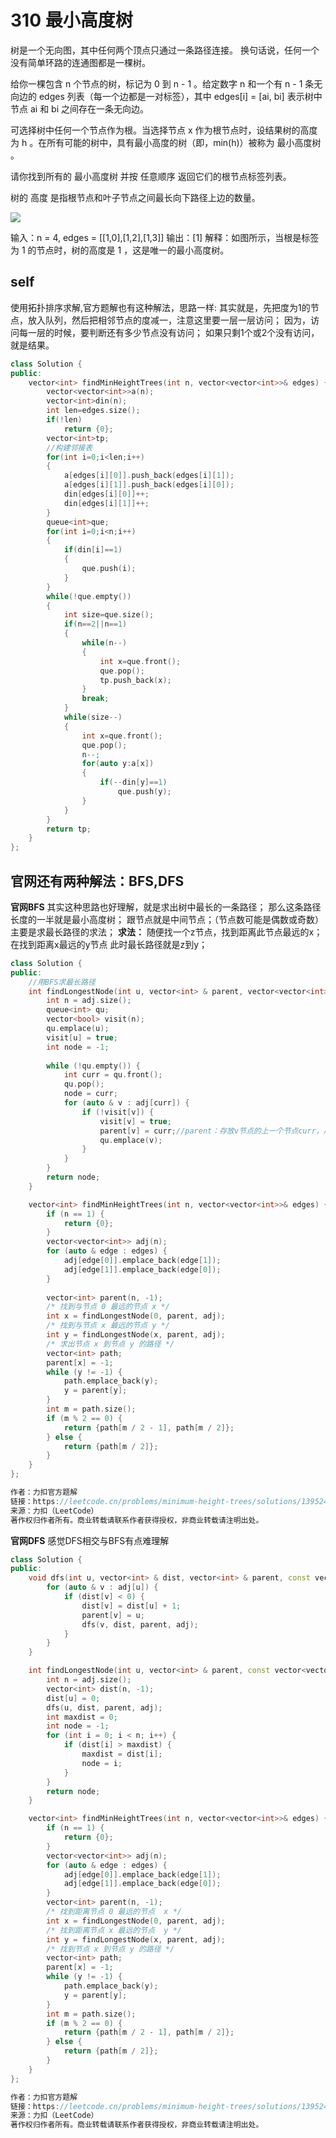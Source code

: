 # 310 最小高度树

树是一个无向图，其中任何两个顶点只通过一条路径连接。 换句话说，任何一个没有简单环路的连通图都是一棵树。

给你一棵包含 n 个节点的树，标记为 0 到 n - 1 。给定数字 n 和一个有 n - 1 条无向边的 edges 列表（每一个边都是一对标签），其中 edges[i] = [ai, bi] 表示树中节点 ai 和 bi 之间存在一条无向边。

可选择树中任何一个节点作为根。当选择节点 x 作为根节点时，设结果树的高度为 h 。在所有可能的树中，具有最小高度的树（即，min(h)）被称为 最小高度树 。

请你找到所有的 最小高度树 并按 任意顺序 返回它们的根节点标签列表。

树的 高度 是指根节点和叶子节点之间最长向下路径上边的数量。


![](https://assets.leetcode.com/uploads/2020/09/01/e1.jpg)

输入：n = 4, edges = [[1,0],[1,2],[1,3]]
输出：[1]
解释：如图所示，当根是标签为 1 的节点时，树的高度是 1 ，这是唯一的最小高度树。

## self
使用拓扑排序求解,官方题解也有这种解法，思路一样:
其实就是，先把度为1的节点，放入队列，然后把相邻节点的度减一，注意这里要一层一层访问；
因为，访问每一层的时候，要判断还有多少节点没有访问；
如果只剩1个或2个没有访问，就是结果。
```cpp
class Solution {
public:
    vector<int> findMinHeightTrees(int n, vector<vector<int>>& edges) {
        vector<vector<int>>a(n);
        vector<int>din(n);
        int len=edges.size();
        if(!len)
            return {0};
        vector<int>tp;
        //构建邻接表
        for(int i=0;i<len;i++)
        {
            a[edges[i][0]].push_back(edges[i][1]);
            a[edges[i][1]].push_back(edges[i][0]);
            din[edges[i][0]]++;
            din[edges[i][1]]++;
        }
        queue<int>que;
        for(int i=0;i<n;i++)
        {
            if(din[i]==1)
            {
                que.push(i);
            }
        }
        while(!que.empty())
        {
            int size=que.size();
            if(n==2||n==1)
            {
                while(n--)
                {
                    int x=que.front();
                    que.pop();
                    tp.push_back(x);
                }
                break;
            }
            while(size--)
            {
                int x=que.front();
                que.pop();
                n--;
                for(auto y:a[x])
                {
                    if(--din[y]==1)
                        que.push(y);
                }
            }
        }
        return tp;
    }
};
```

## 官网还有两种解法：BFS,DFS

**官网BFS**
其实这种思路也好理解，就是求出树中最长的一条路径；
那么这条路径长度的一半就是最小高度树；
跟节点就是中间节点；（节点数可能是偶数或奇数）
主要是求最长路径的求法；
**求法：**
随便找一个z节点，找到距离此节点最远的x；
在找到距离x最远的y节点
此时最长路径就是z到y；
```cpp
class Solution {
public:
    //用BFS求最长路径
    int findLongestNode(int u, vector<int> & parent, vector<vector<int>>& adj) {
        int n = adj.size();
        queue<int> qu;
        vector<bool> visit(n);
        qu.emplace(u);
        visit[u] = true;
        int node = -1;
  
        while (!qu.empty()) {
            int curr = qu.front();
            qu.pop();
            node = curr;
            for (auto & v : adj[curr]) {
                if (!visit[v]) {
                    visit[v] = true;
                    parent[v] = curr;//parent：存放v节点的上一个节点curr，后面根据parent找路径上的节点
                    qu.emplace(v);
                }
            }
        }
        return node;
    }

    vector<int> findMinHeightTrees(int n, vector<vector<int>>& edges) {
        if (n == 1) {
            return {0};
        }
        vector<vector<int>> adj(n);
        for (auto & edge : edges) {
            adj[edge[0]].emplace_back(edge[1]);
            adj[edge[1]].emplace_back(edge[0]);
        }
        
        vector<int> parent(n, -1);
        /* 找到与节点 0 最远的节点 x */
        int x = findLongestNode(0, parent, adj);
        /* 找到与节点 x 最远的节点 y */
        int y = findLongestNode(x, parent, adj);
        /* 求出节点 x 到节点 y 的路径 */
        vector<int> path;
        parent[x] = -1;
        while (y != -1) {
            path.emplace_back(y);
            y = parent[y];
        }
        int m = path.size();
        if (m % 2 == 0) {
            return {path[m / 2 - 1], path[m / 2]};
        } else {
            return {path[m / 2]};
        }
    }
};

作者：力扣官方题解
链接：https://leetcode.cn/problems/minimum-height-trees/solutions/1395249/zui-xiao-gao-du-shu-by-leetcode-solution-6v6f/
来源：力扣（LeetCode）
著作权归作者所有。商业转载请联系作者获得授权，非商业转载请注明出处。
```
**官网DFS**
感觉DFS相交与BFS有点难理解
```CPP
class Solution {
public:
    void dfs(int u, vector<int> & dist, vector<int> & parent, const vector<vector<int>> & adj) {
        for (auto & v : adj[u]) {
            if (dist[v] < 0) {
                dist[v] = dist[u] + 1;
                parent[v] = u;
                dfs(v, dist, parent, adj); 
            }
        }
    }

    int findLongestNode(int u, vector<int> & parent, const vector<vector<int>> & adj) {
        int n = adj.size();
        vector<int> dist(n, -1);
        dist[u] = 0;
        dfs(u, dist, parent, adj);
        int maxdist = 0;
        int node = -1;
        for (int i = 0; i < n; i++) {
            if (dist[i] > maxdist) {
                maxdist = dist[i];
                node = i;
            }
        }
        return node;
    }

    vector<int> findMinHeightTrees(int n, vector<vector<int>>& edges) {
        if (n == 1) {
            return {0};
        }
        vector<vector<int>> adj(n);
        for (auto & edge : edges) {
            adj[edge[0]].emplace_back(edge[1]);
            adj[edge[1]].emplace_back(edge[0]);
        }
        vector<int> parent(n, -1);
        /* 找到距离节点 0 最远的节点  x */
        int x = findLongestNode(0, parent, adj);
        /* 找到距离节点 x 最远的节点  y */
        int y = findLongestNode(x, parent, adj);
        /* 找到节点 x 到节点 y 的路径 */
        vector<int> path;
        parent[x] = -1;
        while (y != -1) {
            path.emplace_back(y);
            y = parent[y];
        }
        int m = path.size();
        if (m % 2 == 0) {
            return {path[m / 2 - 1], path[m / 2]};
        } else {
            return {path[m / 2]};
        }
    }
};

作者：力扣官方题解
链接：https://leetcode.cn/problems/minimum-height-trees/solutions/1395249/zui-xiao-gao-du-shu-by-leetcode-solution-6v6f/
来源：力扣（LeetCode）
著作权归作者所有。商业转载请联系作者获得授权，非商业转载请注明出处。
```


